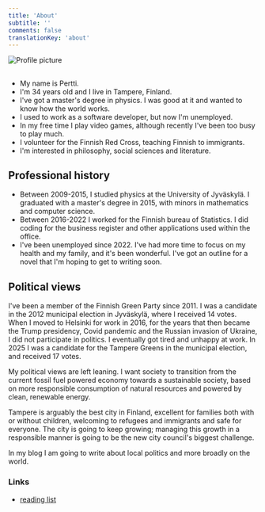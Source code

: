 ```yaml
---
title: 'About'
subtitle: ''
comments: false
translationKey: 'about'
---
```



![Profile picture](/img/ehdokaskuva-harmaa-sq.png)


## 

- My name is Pertti.
- I'm 34 years old and I live in Tampere, Finland.
- I've got a master's degree in physics. I was good at it and wanted to know how the world works.
- I used to work as a software developer, but now I'm unemployed.
- In my free time I play video games, although recently I've been too busy to play much.
- I volunteer for the Finnish Red Cross, teaching Finnish to immigrants.
- I'm interested in philosophy, social sciences and literature.


## Professional history

- Between 2009-2015, I studied physics at the University of Jyväskylä. I graduated with a master's degree in 2015, with minors in mathematics and computer science.
- Between 2016-2022 I worked for the Finnish bureau of Statistics. I did coding for the business register and other applications used within the office.
- I've been unemployed since 2022. I've had more time to focus on my health and my family, and it's been wonderful. I've got an outline for a novel that I'm hoping to get to writing soon.


## Political views

I've been a member of the Finnish Green Party since 2011. I was a candidate in the 2012 municipal election in Jyväskylä, where I received 14 votes. When I moved to Helsinki for work in 2016, for the years that then became the Trump presidency, Covid pandemic and the Russian invasion of Ukraine, I did not participate in politics. I eventually got tired and unhappy at work. In 2025 I was a candidate for the Tampere Greens in the municipal election, and received 17 votes.

My political views are left leaning. I want society to transition from the current fossil fuel powered economy towards a sustainable society, based on more responsible consumption of natural resources and powered by clean, renewable energy. 

Tampere is arguably the best city in Finland, excellent for families both with or without children, welcoming to refugees and immigrants and safe for everyone. The city is going to keep growing; managing this growth in a responsible manner is going to be the new city council's biggest challenge.

In my blog I am going to write about local politics and more broadly on the world.

### Links

- [reading list](/page/once-upon-a-time/)